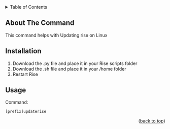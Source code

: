 <div id="top"></div>
<!-- TABLE OF CONTENTS -->
<details>
  <summary>Table of Contents</summary>
  <ol>
    <li>
      <a href="#about-the-project">About The Command</a>
    <li><a href="#installation">Installation</a></li>
    <li><a href="#usage">Usage</a></li>
    </li>
  </ol>
</details>

<!-- ABOUT THE COMMAND -->
## About The Command
This command helps with Updating rise on Linux

## Installation

1. Download the .py file and place it in your Rise scripts folder
1. Download the .sh file and place it in your /home folder
2. Restart Rise

<!-- USAGE EXAMPLES -->
## Usage
Command:
```
[prefix]updaterise
```

<p align="right">(<a href="#top">back to top</a>)</p>
